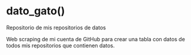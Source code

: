 # dato_gato()

Repositorio de mis repositorios de datos

Web scraping de mi cuenta de GitHub para crear una tabla con datos de todos mis repositorios que contienen datos.